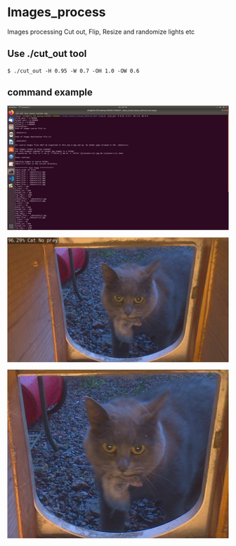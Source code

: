 # Images_process
Images processing Cut out, Flip, Resize and randomize lights etc


## Use ./cut_out tool

    $ ./cut_out -H 0.95 -W 0.7 -OH 1.0 -OW 0.6

## command example

![](Cut_out_example.png)

![](src_img.jpg)

![](dst_img.jpg)
